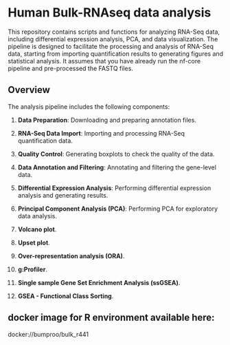 # Human Bulk-RNAseq data analysis

This repository contains scripts and functions for analyzing RNA-Seq data, including differential expression analysis, PCA, and data visualization. The pipeline is designed to facilitate the processing and analysis of RNA-Seq data, starting from importing quantification results to generating figures and statistical analysis. 
It assumes that you have already run the nf-core pipeline and pre-processed the FASTQ files.

## Overview

The analysis pipeline includes the following components:

1. **Data Preparation**: Downloading and preparing annotation files.

2. **RNA-Seq Data Import**: Importing and processing RNA-Seq quantification data.

3. **Quality Control**: Generating boxplots to check the quality of the data.

4. **Data Annotation and Filtering**: Annotating and filtering the gene-level data.

5. **Differential Expression Analysis**: Performing differential expression analysis and generating results.

6. **Principal Component Analysis (PCA)**: Performing PCA for exploratory data analysis.

7. **Volcano plot**.

8. **Upset plot**.

9. **Over-representation analysis (ORA)**.

10. **g:Profiler**.

11. **Single sample Gene Set Enrichment Analysis (ssGSEA)**.

12. **GSEA - Functional Class Sorting**.

## docker image for R environment available here:

docker://bumproo/bulk_r441
